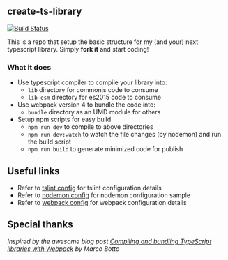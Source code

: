 ## create-ts-library
[![Build Status](https://travis-ci.com/ryancat/create-ts-library.svg?branch=master)](https://travis-ci.com/ryancat/create-ts-library)

This is a repo that setup the basic structure for my (and your) next typescript library. Simply **fork it** and start coding!

### What it does
- Use typescript compiler to compile your library into:
  - `lib` directory for commonjs code to consume
  - `lib-esm` directory for es2015 code to consume
- Use webpack version 4 to bundle the code into:
  - `bundle` directory as an UMD module for others 
- Setup npm scripts for easy build
  - `npm run dev` to compile to above directories
  - `npm run dev:watch` to watch the file changes (by nodemon) and run the build script
  - `npm run build` to generate minimized code for publish

## Useful links
- Refer to [tslint config](https://palantir.github.io/tslint/usage/configuration/) for tslint configuration details
- Refer to [nodemon config](https://github.com/remy/nodemon/blob/master/doc/sample-nodemon.md) for nodemon configuration sample
- Refer to [webpack config](https://webpack.js.org/configuration/) for webpack configuration details

## Special thanks
*Inspired by the awesome blog post [Compiling and bundling TypeScript libraries with Webpack](https://marcobotto.com/blog/compiling-and-bundling-typescript-libraries-with-webpack/) by Marco Botto*